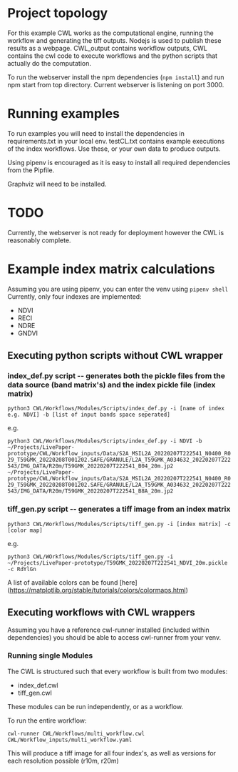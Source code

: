 # Project topology

For this example CWL works as the computational engine, running the workflow and generating the tiff outputs. 
Nodejs is used to publish these results as a webpage. 
CWL_output contains workflow outputs, CWL contains the cwl code to execute workflows and the python scripts that actually do the computation. 

To run the webserver install the npm dependencies (`npm install`) and run npm start from top directory. Current webserver is listening on port 3000.

# Running examples

To run examples you will need to install the dependencies in requirements.txt in your local env. 
testCL.txt contains example executions of the index workflows. Use these, or your own data to produce outputs. 

Using pipenv is encouraged as it is easy to install all required dependencies from the Pipfile. 

Graphviz will need to be installed. 

# TODO

Currently, the webserver is not ready for deployment however the CWL is reasonably complete. 

# Example index matrix calculations

Assuming you are using pipenv, you can enter the venv using `pipenv shell`
Currently, only four indexes are implemented:
- NDVI
- RECI
- NDRE
- GNDVI

## Executing python scripts without CWL wrapper
### index_def.py script -- generates both the pickle files from the data source (band matrix's) and the index pickle file (index matrix)

`python3 CWL/Workflows/Modules/Scripts/index_def.py -i [name of index e.g. NDVI] -b [list of input bands space seperated]`

e.g. 

`python3 CWL/Workflows/Modules/Scripts/index_def.py -i NDVI -b ~/Projects/LivePaper-prototype/CWL/Workflow_inputs/Data/S2A_MSIL2A_20220207T222541_N0400_R029_T59GMK_20220208T001202.SAFE/GRANULE/L2A_T59GMK_A034632_20220207T222543/IMG_DATA/R20m/T59GMK_20220207T222541_B04_20m.jp2 ~/Projects/LivePaper-prototype/CWL/Workflow_inputs/Data/S2A_MSIL2A_20220207T222541_N0400_R029_T59GMK_20220208T001202.SAFE/GRANULE/L2A_T59GMK_A034632_20220207T222543/IMG_DATA/R20m/T59GMK_20220207T222541_B8A_20m.jp2`

### tiff_gen.py script -- generates a tiff image from an index matrix

`python3 CWL/Workflows/Modules/Scripts/tiff_gen.py -i [index matrix] -c [color map]`

e.g.

`python3 CWL/WOrkflows/Modules/Scripts/tiff_gen.py -i ~/Projects/LivePaper-prototype/T59GMK_20220207T222541_NDVI_20m.pickle -c RdYlGn`

A list of available colors can be found [here] (https://matplotlib.org/stable/tutorials/colors/colormaps.html)

## Executing workflows with CWL wrappers

Assuming you have a reference cwl-runner installed (included within dependencies) you should be able to access cwl-runner from your venv. 

### Running single Modules

The CWL is structured such that every workflow is built from two modules:
- index_def.cwl
- tiff_gen.cwl

These modules can be run independently, or as a workflow. 

To run the entire workflow:

`cwl-runner CWL/Workflows/multi_workflow.cwl CWL/Workflow_inputs/multi_workflow.yaml`

This will produce a tiff image for all four index's, as well as versions for each resolution possible (r10m, r20m)
